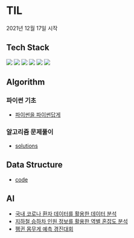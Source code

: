 # TIL
2021년 12월 17일 시작

## Tech Stack
<img src="https://img.shields.io/badge/Python-3776AB?style=flat-square&logo=Python&logoColor=white"/> <img src="https://img.shields.io/badge/Pytorch-EE4C2C?style=flat-square&logo=Pytorch&logoColor=white"/> <img src="https://img.shields.io/badge/HTML-E34F26?style=flat-square&logo=HTML5&logoColor=white"/> <img src="https://img.shields.io/badge/CSS-1572B6?style=flat-square&logo=CSS3&logoColor=white"/> 
<img src="https://img.shields.io/badge/C-A8B9CC?style=flat-square&logo=C&logoColor=white"/> <img src="https://img.shields.io/badge/C++-00599C?style=flat-square&logo=C++&logoColor=white"/>  



## Algorithm
### 파이썬 기초
* [파이썬을 파이썬답게](https://github.com/DaonWoori/TIL/blob/main/Algorithm/theory/%ED%8C%8C%EC%9D%B4%EC%8D%AC%EC%9D%84%20%ED%8C%8C%EC%9D%B4%EC%8D%AC%EB%8B%B5%EA%B2%8C.md)
         
### 알고리즘 문제풀이
* [solutions](https://github.com/DaonWoori/TIL/tree/main/Algorithm)

## Data Structure
* [code](https://github.com/DaonWoori/TIL/tree/main/Data%20Structure)
  
## AI
* [국내 코로나 환자 데이터를 활용한 데이터 분석](https://github.com/DaonWoori/TIL/tree/main/AI/%EA%B5%AD%EB%82%B4%20%EC%BD%94%EB%A1%9C%EB%82%98%20%ED%99%98%EC%9E%90%20%EB%8D%B0%EC%9D%B4%ED%84%B0%EB%A5%BC%20%ED%99%9C%EC%9A%A9%ED%95%9C%20%EB%8D%B0%EC%9D%B4%ED%84%B0%20%EB%B6%84%EC%84%9D)
* [지하철 승하차 인원 정보를 활용한 역별 혼잡도 분석](https://github.com/DaonWoori/TIL/tree/main/AI/%EC%A7%80%ED%95%98%EC%B2%A0%20%EC%8A%B9%ED%95%98%EC%B0%A8%20%EC%9D%B8%EC%9B%90%20%EC%A0%95%EB%B3%B4%EB%A5%BC%20%ED%99%9C%EC%9A%A9%ED%95%9C%20%EC%97%AD%EB%B3%84%20%ED%98%BC%EC%9E%A1%EB%8F%84%20%EB%B6%84%EC%84%9D)
* [펭귄 몸무게 예측 경진대회](https://github.com/DaonWoori/TIL/tree/main/AI/%ED%8E%AD%EA%B7%84%20%EB%AA%B8%EB%AC%B4%EA%B2%8C%20%EC%98%88%EC%B8%A1%20%EA%B2%BD%EC%A7%84%EB%8C%80%ED%9A%8C)

